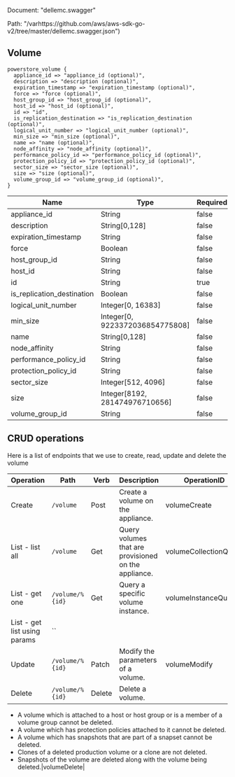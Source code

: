 Document: "dellemc.swagger"


Path: "/varhttps://github.com/aws/aws-sdk-go-v2/tree/master/dellemc.swagger.json")

## Volume



```puppet
powerstore_volume {
  appliance_id => "appliance_id (optional)",
  description => "description (optional)",
  expiration_timestamp => "expiration_timestamp (optional)",
  force => "force (optional)",
  host_group_id => "host_group_id (optional)",
  host_id => "host_id (optional)",
  id => "id",
  is_replication_destination => "is_replication_destination (optional)",
  logical_unit_number => "logical_unit_number (optional)",
  min_size => "min_size (optional)",
  name => "name (optional)",
  node_affinity => "node_affinity (optional)",
  performance_policy_id => "performance_policy_id (optional)",
  protection_policy_id => "protection_policy_id (optional)",
  sector_size => "sector_size (optional)",
  size => "size (optional)",
  volume_group_id => "volume_group_id (optional)",
}
```

| Name        | Type           | Required       |
| ------------- | ------------- | ------------- |
|appliance_id | String | false |
|description | String[0,128] | false |
|expiration_timestamp | String | false |
|force | Boolean | false |
|host_group_id | String | false |
|host_id | String | false |
|id | String | true |
|is_replication_destination | Boolean | false |
|logical_unit_number | Integer[0, 16383] | false |
|min_size | Integer[0, 9223372036854775808] | false |
|name | String[0,128] | false |
|node_affinity | String | false |
|performance_policy_id | String | false |
|protection_policy_id | String | false |
|sector_size | Integer[512, 4096] | false |
|size | Integer[8192, 281474976710656] | false |
|volume_group_id | String | false |



## CRUD operations

Here is a list of endpoints that we use to create, read, update and delete the volume

| Operation | Path | Verb | Description | OperationID |
| ------------- | ------------- | ------------- | ------------- | ------------- |
|Create|`/volume`|Post|Create a volume on the appliance.|volumeCreate|
|List - list all|`/volume`|Get|Query volumes that are provisioned on the appliance.|volumeCollectionQuery|
|List - get one|`/volume/%{id}`|Get|Query a specific volume instance.|volumeInstanceQuery|
|List - get list using params|``||||
|Update|`/volume/%{id}`|Patch|Modify the parameters of a volume.|volumeModify|
|Delete|`/volume/%{id}`|Delete|Delete a volume. 

* A volume which is attached to a host or host group or is a member of a volume group cannot be deleted.
* A volume which has protection policies attached to it cannot be deleted.
* A volume which has snapshots that are part of a snapset cannot be deleted.
* Clones of a deleted production volume or a clone are not deleted.
* Snapshots of the volume are deleted along with the volume being deleted.|volumeDelete|

